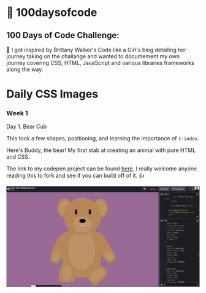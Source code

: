 # 💫 100daysofcode

## 100 Days of Code Challenge:

💭 I got inspired by Brittany Walker's Code like a Girl's blog detailing her journey taking on the challange and wanted to documement my own journey covering CSS, HTML, JavaScript and various libraries frameworks along the way.
# Daily CSS Images 
### Week 1
Day 1. Bear Cub

This took a few shapes, positioning, and learning the importance of `z-index`.

Here's Buddy, the bear! My first stab at creating an animal with pure HTML and CSS.

The link to my codepen project can be found <a href="https://codepen.io/soniaweb/pen/bGwBJYj?editors=1100">here</a>. I really welcome anyone reading this to fork and see if you can build off of it. 👍

<img src="./Screenshot 2020-12-12 at 16.21.23.png" />